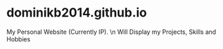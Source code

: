 # dominikb2014.github.io

My Personal Website (Currently IP). \n
Will Display my Projects, Skills and Hobbies
